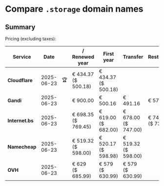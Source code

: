 # Compare `.storage` domain names

## Summary

Pricing (excluding taxes):

| Service | Date |  | / Renewed year | First year | Transfer | Restoration |
|--|--|--|--|--|--|--|
| **Cloudflare** | 2025-06-23 | 🏆 | € 434.37<br>($ 500.18) | € 434.37<br>($ 500.18) |  |  |
| **Gandi** | 2025-06-23 |  | € 900.00 | € 500.16 | € 491.16 | € 571.04 |
| **Internet.bs** | 2025-06-23 |  | € 698.35<br>($ 769.45) | € 619.00<br>($ 682.00) | € 678.00<br>($ 747.00) | € 740.45<br>($ 732.55) |
| **Namecheap** | 2025-06-23 |  | € 519.32<br>($ 598.00) | € 520.17<br>($ 598.98) | € 519.32<br>($ 598.00) |  |
| **OVH** | 2025-06-23 |  | € 629<br>($ 685.99) | € 579<br>($ 630.99) | € 579<br>($ 630.99) |  |
